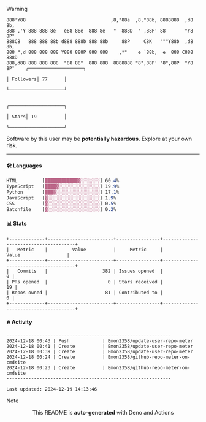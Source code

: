 > [!WARNING]
> ```
> 888'Y88                               ,8,"88e  ,8,"88b, 8888888  ,d8 8b,    
> 888 ,'Y 888 888 8e   e88 88e  888 8e   "  888D  " ,88P' 88       "Y8 8P"    
> 888C8   888 888 88b d888 888b 888 88b     88P     C8K   """Y88b  ,d8 8b,    
> 888 ",d 888 888 888 Y888 888P 888 888    ,*"    e `88b,  e  888 C888 888D   
> 888,d88 888 888 888  "88 88"  888 888  8888888 "8",88P' "8",88P  "Y8 8P"    ╭────────────────────╮
>                                                                             │ Followers│ 77      │
>                                                                             ╰────────────────────╯
>                                                                             
>                                                                             ╭────────────────────╮
>                                                                             │ Stars│ 19          │
>                                                                             ╰────────────────────╯
> ```
> <p>Software by this user may be <b>potentially hazardous</b>. Explore at your own risk.</p>

---

#### 🛠️ Languages
```css
HTML         [████████████▓░░░░░░░] 60.4%
TypeScript   [████▓░░░░░░░░░░░░░░░] 19.9%
Python       [███▓░░░░░░░░░░░░░░░░] 17.1%
JavaScript   [▓░░░░░░░░░░░░░░░░░░░] 1.9%
CSS          [▓░░░░░░░░░░░░░░░░░░░] 0.5%
Batchfile    [▓░░░░░░░░░░░░░░░░░░░] 0.2%
```

#### 📊 Stats
```
+-------------+------------------------+----------------+--------------------------------------+
|   Metric    |         Value          |     Metric     |                Value                 |
+-------------+------------------------+----------------+--------------------------------------+
|   Commits   |                    382 | Issues opened  |                                    0 |
| PRs opened  |                      0 | Stars received |                                   19 |
| Repos owned |                     81 | Contributed to |                                    0 |
+-------------+------------------------+----------------+--------------------------------------+
```

#### 🔥 Activity
```
------------------------------------------------------------
2024-12-18 00:43 | Push            | Emon2358/update-user-repo-meter
2024-12-18 00:41 | Create          | Emon2358/update-user-repo-meter
2024-12-18 00:39 | Create          | Emon2358/update-user-repo-meter
2024-12-18 00:24 | Create          | Emon2358/github-repo-meter-on-cmdsite
2024-12-18 00:23 | Create          | Emon2358/github-repo-meter-on-cmdsite
------------------------------------------------------------

Last updated: 2024-12-19 14:13:46
```

> [!NOTE]
> <p align="center">This README is <b>auto-generated</b> with Deno and Actions</p>